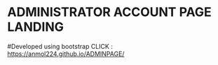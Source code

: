 # ADMINISTRATOR ACCOUNT PAGE LANDING
#Developed using  bootstrap
CLICK : https://anmol224.github.io/ADMINPAGE/
